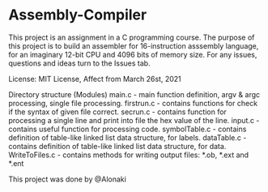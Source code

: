 # Assembly-Compiler
This project is an assignment in a C programming course. The purpose of this project is to build an assembler for 16-instruction asssembly language, for an imaginary 12-bit CPU and 4096 bits of memory size. For any issues, questions and ideas turn to the Issues tab.

License: MIT License, Affect from March 26st, 2021

Directory structure (Modules)
main.c - main function definition, argv & argc processing, single file processing.
firstrun.c - contains functions for check if the syntax of given file correct. 
secrun.c - contains function for processing a single line and print into file the hex value of the line.
input.c - contains useful function for processing code.
symbolTable.c - contains definition of table-like linked list data structure, for labels.
dataTable.c - contains definition of table-like linked list data structure, for data.
WriteToFiles.c - contains methods for writing output files: *.ob, *.ext and *.ent

This project was done by @Alonaki
